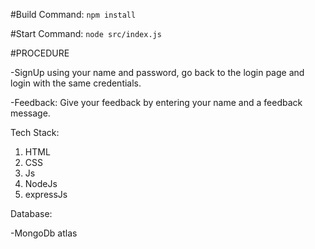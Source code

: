#Build Command:
```npm install```

#Start Command:
```node src/index.js```

#PROCEDURE


-SignUp using your name and password, go back to the login page and login with the same credentials.


-Feedback: Give your feedback by entering your name and a feedback message.

Tech Stack: 
1. HTML
2. CSS
3. Js
4. NodeJs
5. expressJs

Database: 

-MongoDb atlas
